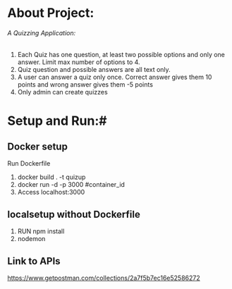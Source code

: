 # About Project: #
###### A Quizzing Application: ######
1. Each Quiz has one question, at least two possible options and only one answer. Limit max number of options to 4.
2. Quiz question and possible answers are all text only.
3. A user can answer a quiz only once. Correct answer gives them 10 points and wrong answer gives them -5 points
4. Only admin can create quizzes

# Setup and Run:#
## Docker setup ##
Run Dockerfile
1. docker build . -t quizup
2. docker run -d -p 3000 #container_id
3. Access localhost:3000

 ## localsetup without Dockerfile ##
1. RUN npm install
2. nodemon

## Link to APIs ##
https://www.getpostman.com/collections/2a7f5b7ec16e52586272
